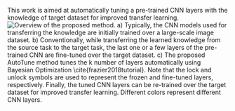 This work is aimed at automatically tuning a pre-trained CNN layers with the knowledge of target dataset for improved transfer learning. 
![Overview of the proposed method. a) Typically, the CNN models used for transferring the knowledge are initially trained over a large-scale image dataset. b) Conventionally, while transferring the learned knowledge from the source task to the target task, the last one or a few layers of the pre-trained CNN are fine-tuned over the target dataset. c) The proposed AutoTune method tunes the $k$ number of layers automatically using Bayesian Optimization \cite{frazier2018tutorial}. Note that the lock and unlock symbols are used to represent the frozen and fine-tuned layers, respectively. Finally, the tuned CNN layers can be re-trained over the target dataset for improved transfer learning. Different colors represent different CNN layers.](Motivation_AutoTune1.png?raw=true "Title")

